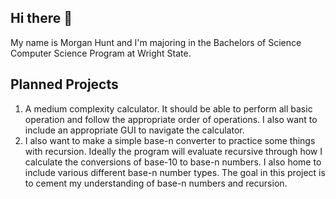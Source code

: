 ## Hi there 👋

<!--
**Maresis/Maresis** is a ✨ _special_ ✨ repository because its `README.md` (this file) appears on your GitHub profile.

Here are some ideas to get you started:

- 🔭 I’m currently working on ...
- 🌱 I’m currently learning ...
- 👯 I’m looking to collaborate on ...
- 🤔 I’m looking for help with ...
- 💬 Ask me about ...
- 📫 How to reach me: ...
- 😄 Pronouns: ...
- ⚡ Fun fact: ...
-->

My name is Morgan Hunt and I'm majoring in the Bachelors of Science Computer Science Program at Wright State. 

## Planned Projects
1. A medium complexity calculator. It should be able to perform all basic operation and follow the appropriate order of operations. I also want to include an appropriate GUI to navigate the calculator. 
2. I also want to make a simple base-n converter to practice some things with recursion. Ideally the program will evaluate recursive through how I calculate the conversions of base-10 to base-n numbers. I also home to include various different base-n number types. The goal in this project is to cement my understanding of base-n numbers and recursion.
